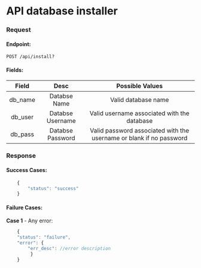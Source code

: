 # API database installer

### Request

#### Endpoint:
```
POST /api/install?
```

#### Fields:

| Field | Desc | Possible Values |
|:---:|:---:|:---:|
| db_name | Databse Name | Valid database name |
| db_user | Databse Username | Valid username associated with the database |
| db_pass | Databse Password | Valid password associated with the username or blank if no password  |

### Response

#### Success Cases:

```js
    {
        "status": "success"
    }
```

#### Failure Cases:
  

__Case 1__ - Any error:

```js
    {
    "status": "failure",
    "error": {
        "err_desc": //error description
         }
    }
```